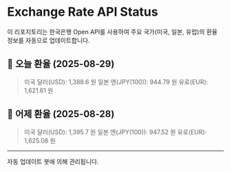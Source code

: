
# Exchange Rate API Status

이 리포지토리는 한국은행 Open API를 사용하여 주요 국가(미국, 일본, 유럽)의 환율 정보를 자동으로 업데이트합니다.

## 📅 오늘 환율 (2025-08-29)
> 미국 달러(USD): 1,388.6 원
> 일본 엔(JPY(100)): 944.79 원
> 유로(EUR): 1,621.61 원

## 📅 어제 환율 (2025-08-28)
> 미국 달러(USD): 1,395.7 원
> 일본 엔(JPY(100)): 947.52 원
> 유로(EUR): 1,625.08 원

---
자동 업데이트 봇에 의해 관리됩니다.
